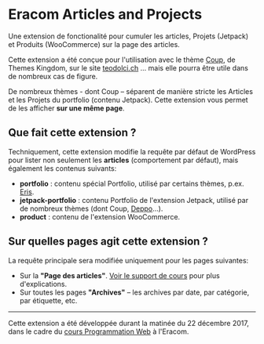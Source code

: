 # Eracom Articles and Projects

Une extension de fonctionalité pour cumuler les articles, Projets (Jetpack) et Produits (WooCommerce) sur la page des articles.

Cette extension a été conçue pour l'utilisation avec le thème [Coup](https://themeskingdom.com/wordpress-themes/coup-architects-blog-portfolio-theme/), de Themes Kingdom, sur le site [teodolci.ch](http://teodolci.ch/) ... mais elle pourra être utile dans de nombreux cas de figure.

De nombreux thèmes - dont Coup – séparent de manière stricte les Articles et les Projets du portfolio (contenu Jetpack). Cette extension vous permet de les afficher **sur une même page**.

## Que fait cette extension ?

Techniquement, cette extension modifie la requête par défaut de WordPress pour lister non seulement les **articles** (comportement par défaut), mais également les contenus suivants:

- **portfolio** : contenu spécial Portfolio, utilisé par certains thèmes, p.ex. [Eris](https://cours-web.ch/theme-eris/).
- **jetpack-portfolio** : contenu Portfolio de l'extension Jetpack, utilisé par de nombreux thèmes (dont Coup, [Deppo](https://cours-web.ch/theme-deppo/)...).
- **product** : contenu de l'extension WooCommerce.

## Sur quelles pages agit cette extension ?

La requête principale sera modifiée uniquement pour les pages suivantes:

- Sur la **"Page des articles"**. [Voir le support de cours](https://cours-web.ch/wp/structure#page-daccueil-statique--page-des-articles) pour plus d'explications.
- Sur toutes les pages **"Archives"** – les archives par date, par catégorie, par étiquette, etc.

***

Cette extension a été développée durant la matinée du 22 décembre 2017, dans le cadre du [cours Programmation Web](https://cours-web.ch/) à l'Eracom.